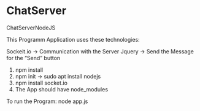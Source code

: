 # ChatServer
ChatServerNodeJS

This Programm Application uses these technologies:

Sockeit.io -> Communication with the Server
Jquery -> Send the Message for the “Send” button 

1. npm install
2. npm init -> sudo apt install nodejs
3. npm install socket.io
4. The App should have node_modules

To run the Program: node app.js
